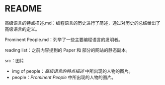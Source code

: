 # README

高级语言的特点描述.md：编程语言的历史进行了简述，通过对历史的总结给出了高级语言的定义。

Prominent People.md：列举了一些主要编程语言的发明者。

reading list：之前内容提到的 Paper 和 部分的网站的静态副本。

src：图片

* img of people：*高级语言的特点描述* 中所出现的人物的图片。
* people：*Prominent People* 中所出现的人物的图片。